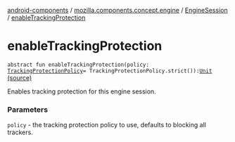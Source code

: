 [android-components](../../index.md) / [mozilla.components.concept.engine](../index.md) / [EngineSession](index.md) / [enableTrackingProtection](./enable-tracking-protection.md)

# enableTrackingProtection

`abstract fun enableTrackingProtection(policy: `[`TrackingProtectionPolicy`](-tracking-protection-policy/index.md)` = TrackingProtectionPolicy.strict()): `[`Unit`](https://kotlinlang.org/api/latest/jvm/stdlib/kotlin/-unit/index.html) [(source)](https://github.com/mozilla-mobile/android-components/blob/master/components/concept/engine/src/main/java/mozilla/components/concept/engine/EngineSession.kt#L456)

Enables tracking protection for this engine session.

### Parameters

`policy` - the tracking protection policy to use, defaults to blocking all trackers.